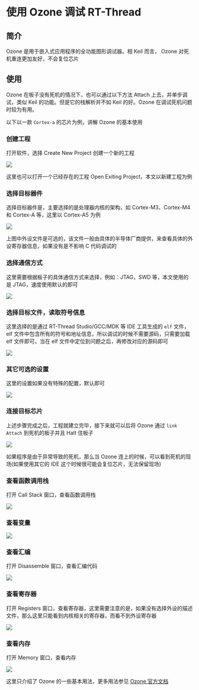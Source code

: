 # 使用 Ozone 调试 RT-Thread

## 简介

Ozone 是用于嵌入式应用程序的全功能图形调试器。相 Keil 而言， Ozone 对死机重连更加友好，不会复位芯片

## 使用

Ozone 在板子没有死机的情况下，也可以通过以下方法 Attach 上去，并单步调试，类似 Keil 的功能。但是它的栈解析并不如 Keil 的好。Ozone 在调试死机问题时较为有用。

以下以一款 `Cortex-a` 的芯片为例，讲解 Ozone 的基本使用

### 创建工程

打开软件，选择 Create New Project 创建一个新的工程

![](https://img-blog.csdnimg.cn/img_convert/2aefb6218c9110f98073b8d967dd4f87.png)

这里也可以打开一个已经存在的工程 Open Exiting Project，本文以新建工程为例

### 选择目标器件

选择目标器件是，主要选择的是处理器内核的架构，如 Cortex-M3、Cortex-M4 和 Cortex-A 等，这里以 Cortex-A5 为例

![](https://img-blog.csdnimg.cn/img_convert/5e4ced90f264d248e1e8c6920a33ffc3.png)

上图中外设文件是可选的，该文件一般由具体的半导体厂商提供，来查看具体的外设寄存器信息，如果没有是不影响 C 代码调试的

### 选择通信方式

这里需要根据板子的具体通信方式来选择，例如：JTAG，SWD 等，本文使用的是 JTAG，速度使用默认的即可

![](https://img-blog.csdnimg.cn/img_convert/f7bbbf2d93812df6bc25f1fbbd061285.png)

### 选择目标文件，读取符号信息

这里选择的是通过 RT-Thread Studio/GCC/MDK 等 IDE 工具生成的 `elf` 文件，elf 文件中包含所有的符号和地址信息，所以调试的时候不需要源码，只需要加载 elf 文件即可，当在 elf 文件中定位到问题之后，再修改对应的源码即可

![](https://img-blog.csdnimg.cn/img_convert/e8a55b8437beafd7045a4c5fe1d57037.png)

### 其它可选的设置

这里的设置如果没有特殊的配置，默认即可

![](https://img-blog.csdnimg.cn/img_convert/511cc63b1da04d512a169fd84bb69129.png)

### 连接目标芯片

上述步骤完成之后，工程就建立完毕，接下来就可以后将 Ozone 通过 `link Attach` 到死机的板子并且 Halt 住板子

![](https://img-blog.csdnimg.cn/img_convert/3516ad3317a3296558712d2235d933d9.png)

如果程序是由于异常导致的死机，那么当 Ozone 连上的时候，可以看到死机的现场(如果使用其它的 IDE 这个时候很可能会复位芯片，无法保留现场)

### 查看函数调用栈

打开 Call Stack 窗口，查看函数调用栈

![](https://img-blog.csdnimg.cn/img_convert/2f24249dff7f516879946ea7f6d40eec.png)

### 查看变量

![](https://img-blog.csdnimg.cn/img_convert/18884cf95b516eed22512acdc7f1c084.png)

### 查看汇编

打开 Disassemble 窗口，查看汇编代码

![](https://img-blog.csdnimg.cn/img_convert/30f8109c708f144713b50b68cf60507f.png)

### 查看寄存器

打开 Registers 窗口，查看寄存器，这里需要注意的是，如果没有选择外设的描述文件，那么这里只能看到内核相关的寄存器，而看不到外设寄存器

![](https://img-blog.csdnimg.cn/img_convert/8498c51f38649b471688c8308cfa02d8.png)

### 查看内存

打开 Memory 窗口，查看内存

![](https://img-blog.csdnimg.cn/img_convert/885e93ce3205b3997b4e55969d76851e.png)

这里只介绍了 Ozone 的一些基本用法，更多用法参见 [Ozone 官方文档](https://www.segger.com/products/development-tools/ozone-j-link-debugger/) 
